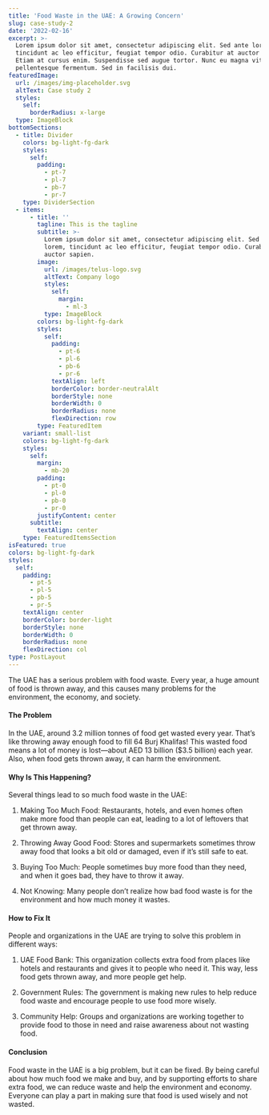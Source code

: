 ```yaml
---
title: 'Food Waste in the UAE: A Growing Concern'
slug: case-study-2
date: '2022-02-16'
excerpt: >-
  Lorem ipsum dolor sit amet, consectetur adipiscing elit. Sed ante lorem,
  tincidunt ac leo efficitur, feugiat tempor odio. Curabitur at auctor sapien.
  Etiam at cursus enim. Suspendisse sed augue tortor. Nunc eu magna vitae lorem
  pellentesque fermentum. Sed in facilisis dui.
featuredImage:
  url: /images/img-placeholder.svg
  altText: Case study 2
  styles:
    self:
      borderRadius: x-large
  type: ImageBlock
bottomSections:
  - title: Divider
    colors: bg-light-fg-dark
    styles:
      self:
        padding:
          - pt-7
          - pl-7
          - pb-7
          - pr-7
    type: DividerSection
  - items:
      - title: ''
        tagline: This is the tagline
        subtitle: >-
          Lorem ipsum dolor sit amet, consectetur adipiscing elit. Sed ante
          lorem, tincidunt ac leo efficitur, feugiat tempor odio. Curabitur at
          auctor sapien.
        image:
          url: /images/telus-logo.svg
          altText: Company logo
          styles:
            self:
              margin:
                - ml-3
          type: ImageBlock
        colors: bg-light-fg-dark
        styles:
          self:
            padding:
              - pt-6
              - pl-6
              - pb-6
              - pr-6
            textAlign: left
            borderColor: border-neutralAlt
            borderStyle: none
            borderWidth: 0
            borderRadius: none
            flexDirection: row
        type: FeaturedItem
    variant: small-list
    colors: bg-light-fg-dark
    styles:
      self:
        margin:
          - mb-20
        padding:
          - pt-0
          - pl-0
          - pb-0
          - pr-0
        justifyContent: center
      subtitle:
        textAlign: center
    type: FeaturedItemsSection
isFeatured: true
colors: bg-light-fg-dark
styles:
  self:
    padding:
      - pt-5
      - pl-5
      - pb-5
      - pr-5
    textAlign: center
    borderColor: border-light
    borderStyle: none
    borderWidth: 0
    borderRadius: none
    flexDirection: col
type: PostLayout
---
```

The UAE has a serious problem with food waste. Every year, a huge amount of food is thrown away, and this causes many problems for the environment, the economy, and society.

#### The Problem

In the UAE, around 3.2 million tonnes of food get wasted every year. That’s like throwing away enough food to fill 64 Burj Khalifas! This wasted food means a lot of money is lost—about AED 13 billion ($3.5 billion) each year. Also, when food gets thrown away, it can harm the environment.

#### Why Is This Happening?

Several things lead to so much food waste in the UAE:

1.  Making Too Much Food: Restaurants, hotels, and even homes often make more food than people can eat, leading to a lot of leftovers that get thrown away.

2.  Throwing Away Good Food: Stores and supermarkets sometimes throw away food that looks a bit old or damaged, even if it’s still safe to eat.

3.  Buying Too Much: People sometimes buy more food than they need, and when it goes bad, they have to throw it away.

4.  Not Knowing: Many people don’t realize how bad food waste is for the environment and how much money it wastes.

#### How to Fix It

People and organizations in the UAE are trying to solve this problem in different ways:

1.  UAE Food Bank: This organization collects extra food from places like hotels and restaurants and gives it to people who need it. This way, less food gets thrown away, and more people get help.

2.  Government Rules: The government is making new rules to help reduce food waste and encourage people to use food more wisely.

3.  Community Help: Groups and organizations are working together to provide food to those in need and raise awareness about not wasting food.

#### Conclusion

Food waste in the UAE is a big problem, but it can be fixed. By being careful about how much food we make and buy, and by supporting efforts to share extra food, we can reduce waste and help the environment and economy. Everyone can play a part in making sure that food is used wisely and not wasted.



